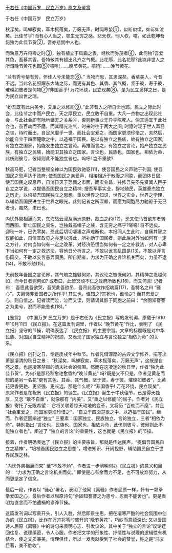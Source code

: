 [于右任《中国万岁　民立万岁》原文及鉴赏](https://www.vrrw.net/wx/10383.html)

于右任《中国万岁　民立万岁》

秋深矣，鸣蝉寂矣，草木摇落矣，万籁无声。时闻寒蛰①，似断似续，如诉如泣矣。此佳节乎?而有心人当之，顿生无穷之感。悲天欤，悯人欤，噫，如此乾坤吾何独为此佳节贺②，吾亦悲悯中人也。

而孰意万卉将零之时③，独有植立于风霜之表，经秋而弥茂者④，此何物?吾爱其色，吾慕其香，吾特敬其有超出凡卉之气概。此花耶，此名花耶?此岂非世人之所谓晚节黄花也耶⑤?噫嘻! ……晚节黄花。噫嘻! ……晚节黄花。

“兰有秀兮菊有芳，怀佳人兮未能忘⑥。” 当物而思，其思深矣。香草美人，今昔不远。当此名花照耀东大陆之际，而更有其色、其香、其气概，坚于彼，寿于彼，璀璨如彼者是何物⑦?非国香乎! 万花环绕，民立现矣⑧。是为民立发祥之日，是为民立出世之瑞。

“纷吾既有此内美兮，又重之以修能⑨。”此非昔人之所自命也耶。民立之际此时会，此佳节之中而产民立。天之厚民立，民立敢不自重。大凡一杰物之出现此社会，与此社会即有际地蟠天之关系⑩，否则新事业无异乎陈死人。倘其适宜于此社会也，虽百劫而不磨，而其精光浩气，时来时往于两大之间; 时隐时现于世人耳目之丧，待时而出，自足风靡乎一世。而社会宝爱之，而国家更须珍惜之，夫然后，始能自立于四面楚歌之中，以造福于国民。是以有独立之民族，始有独立之国家; 有独立之国家，始能发生独立之言论。再推而言之，有独立之言论，始产独立之民族，有独立之民族，始能卫其独立之国家。言论也，民族也，国家也，相依为命，此伤则彼亏，彼倾则此不能独立者也。呜呼! 岂不重欤?

秋高马肥，记者当整顿全神以为国民效驰驱(11)，使吾国民之义声驰于列国; 使吾国民之愁声达于政府; 使吾国民之亲爱声，相接相近于散漫之同胞，而团体日固; 使吾国民之叹息声，日消日灭于恐慌之市面，而实业昌，并修吾先圣先贤闻人巨子自立之学说，以提倡吾国民自立之精神; 搜吾军事实业，辟地殖民，英雄豪杰独立之历史，以培植吾国民独立之思想。重以世界之知识，世界之实业，世界之学理，以辅助吾国民进立于世界之眼光。此则记者之所深赖，而愿为同胞尽力驰驱于无已者也，虽然，未已也。

内忧外患相逼而来，东海愁云浸及满洲原野，歃血之约(12)，恐又使马首欲东者转而西图。新亡国民之臭名，岂独戴高帽子之族，含无穷之痛乎?嗟嗟! 将不远矣。迎秋一叶，已先零矣，恐此后切切凄凄之声难断也。本报同人生此时，自痛其智之仅能如此，自信其政见之亦足以济此，所补助于国民者，则此后对外当如何有一定之方针，对内当如何有一定之改革，对经济恐慌当如何有一定之补救法，对人心卑下当如何有一定之救济法，容他日分析言之。不敢以讹言乱国是(13)，不敢以浮言伤国交，不敢以妄言愚弄国民。所自期者，力求为正确之言论机关而矣，力虽不逮(14)，不敢不勉(15)。

夫前数年吾国之言论界，其气魄之雄健何如，其议论之慷慨何如，其精神之发越何如，而今日者则何如? 或者曰，此皆冥顽不仁之政府所致也(16)，而又何言! 记者曰： 吾思此吾欲哭，吾哭此吾欲吊，吾吊此吾欲作招魂篇(17)，吾特名之曰 “骚心”。夫离骚非爱国者之所作乎! 其生也，谁知之?其死也，谁怜之? 而其忠爱之心，则自信之。记者读而泣，泣而又读，则请诵其辞于同胞之前曰： “余固知謇謇之为患兮，忍而不能舍也(18)。”



【鉴赏】 《中国万岁 民立万岁》是于右任为《民立报》写的发刊词。原载于1910年10月11日 《民立报》。在这篇发刊词里，作者以 “晚节黄花”作比，表明了 《民立报》坚守的节操，明确表达了 《民立报》 的主要宗旨。文章的标题既是对中华民族、对国民自立精神的祝颂，又表现了国家独立与言论独立“相依为命” 的关系。

《民立报》创刊之日，恰是庚戌年中秋节。作者凭借深厚的古典文学修养，描写出萧瑟凄清的秋日之景： “秋深矣，鸣蝉寂矣，草木摇落矣，万籁无声”，这既是自然之景，也是凄寒禁锢的清末社会的氛围。然而在这凄迷的秋日里，作者“独为此佳节贺”。为何?是那经秋愈艳愈香的“晚节黄花” 吗?既是又不只是。作者见黄花而想的是另一名花“更有其色、其香、其气概，坚于彼，寿于彼，璀璨如彼者”，比黄花更香更艳、更坚强、更长远，那是什么呢? “非国香乎! 万花环绕，民立现矣”，原来作者是在祝贺《民立报》的诞生。《民立报》诞生于中秋佳节，已是得天独厚，又怎 “敢不自重”，就像那有 “内美”，又“重之以修能”的屈子。作者对《民立报》寄托了无限希望： 它将关联着惊天动地的变革，又将历 “百劫而不磨”，并且 “社会宝爱之，而国家更须珍惜之”，“自立于四面楚歌之中，以造福于国民”。继而，作者迂回阐述“独立” 三要素：国家独立、民族独立、言论独立，三者“相依为命”。特别指出 “言论也，民族也，国家也，相依为命，此伤则彼亏，彼倾则此不能独立者也”。阐述了 “独立的言论”的重要性，这也就是《民立报》的节操。

接着，作者明确表达了《民立报》的主要宗旨，那就是传达民声，“提倡吾国民自立之精神”，“培植吾国民独立之思想”，增进知识、开阔视野，辅助国民自立于世界民族之林。

“内忧外患相逼而来” 至“不敢不勉”，作者进一步阐明创办《民立报》的意义和目的： “力求为正确之言论机关而矣。” 即使是心有余而力不足，也不可放弃努力，从而更坚定了信念。

最后一段，作者以 “骚心”署名，表明了他同《离骚》作者屈原一样，怀有一颗拳拳爱国之心，最后作者以屈原诗句“余固知謇謇之为患兮，忍而不能舍也”。更是表明为直言而不怕遭祸的诤诤节操。

这篇发刊词以写景开头，引人入胜，然后即景生思，把在凄寒严酷的社会氛围中创办的《民立报》，比作在万卉将零时盛开的“晚节黄花”，巧妙而意蕴深长; 又以爱国诗人屈原《离骚》中的诗句来表明心志、引发议论。其中关于“独立的言论”议论迂回往复、说理缜密，令人心服。作者把文学的形象性、抒情性与说理的逻辑性有机结合，使之文质兼美，情理俱佳，所以一发表就受到了社会的赞誉，称之是“鸿文巨著，美不胜收”。

